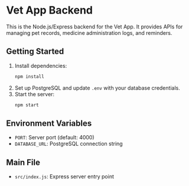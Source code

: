 # Vet App Backend

This is the Node.js/Express backend for the Vet App. It provides APIs for managing pet records, medicine administration logs, and reminders.

## Getting Started

1. Install dependencies:
   ```bash
   npm install
   ```
2. Set up PostgreSQL and update `.env` with your database credentials.
3. Start the server:
   ```bash
   npm start
   ```

## Environment Variables
- `PORT`: Server port (default: 4000)
- `DATABASE_URL`: PostgreSQL connection string

## Main File
- `src/index.js`: Express server entry point
